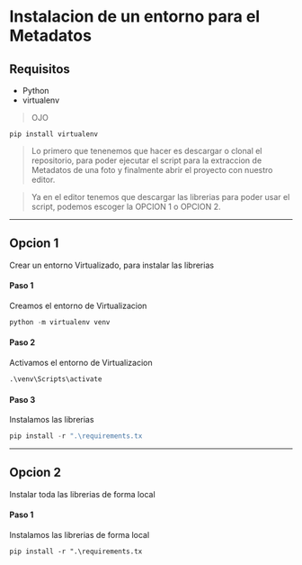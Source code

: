 # Instalacion de un entorno para el Metadatos

## Requisitos
- Python 
- virtualenv

> OJO

```
pip install virtualenv
```


> Lo primero que tenenemos que hacer es descargar o clonal el repositorio, para poder ejecutar el script para la extraccion de    Metadatos  de una foto y finalmente abrir el proyecto con nuestro editor.

> Ya en el editor tenemos que descargar las librerias para poder usar el script, podemos escoger la OPCION 1 o OPCION 2.

-------------------

## Opcion 1
Crear un entorno Virtualizado, para instalar las librerias

#### Paso 1
Creamos el entorno de Virtualizacion
```python
python -m virtualenv venv
```

#### Paso 2
Activamos el entorno de Virtualizacion
```python
.\venv\Scripts\activate
```

#### Paso 3
Instalamos las librerias
```python
pip install -r ".\requirements.tx
```
----
## Opcion 2
Instalar toda las librerias de forma local

#### Paso 1
Instalamos las librerias de forma local
```
pip install -r ".\requirements.tx
```